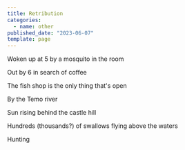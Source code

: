 ```yaml
---
title: Retribution
categories:
  - name: other
published_date: "2023-06-07"
template: page
---
```


Woken up at 5 by a mosquito in the room

Out by 6 in search of coffee

The fish shop is the only thing that's open

By the Temo river

Sun rising behind the castle hill

Hundreds (thousands?) of swallows flying above the waters

Hunting
